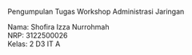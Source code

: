 Pengumpulan Tugas Workshop Administrasi Jaringan

Nama: Shofira Izza Nurrohmah <br>
NRP: 3122500026 <br>
Kelas: 2 D3 IT A <br>
